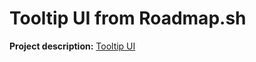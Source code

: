 # Tooltip UI from Roadmap.sh

<p><b>Project description:</b> <a href="https://roadmap.sh/projects/tooltip-ui">Tooltip UI</a></p>

<section>
    <!--<h2>Result</h2>
    <img src="./images/screenshot-result.png">-->
</section>
